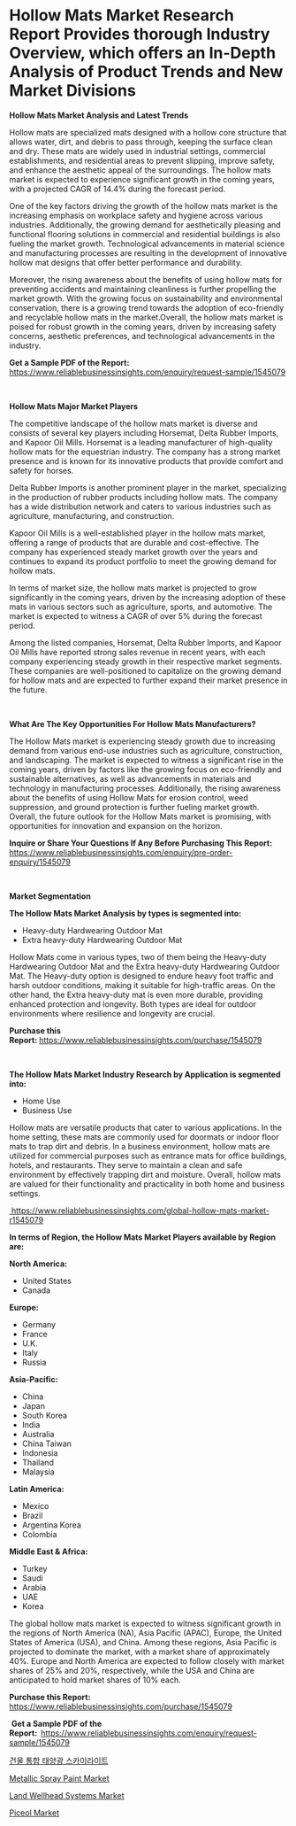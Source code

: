 <p><h1>Hollow Mats Market Research Report Provides thorough Industry Overview, which offers an In-Depth Analysis of Product Trends and New Market Divisions</h1></p><p><strong>Hollow Mats Market Analysis and Latest Trends</strong></p>
<p><p>Hollow mats are specialized mats designed with a hollow core structure that allows water, dirt, and debris to pass through, keeping the surface clean and dry. These mats are widely used in industrial settings, commercial establishments, and residential areas to prevent slipping, improve safety, and enhance the aesthetic appeal of the surroundings. The hollow mats market is expected to experience significant growth in the coming years, with a projected CAGR of 14.4% during the forecast period.</p><p>One of the key factors driving the growth of the hollow mats market is the increasing emphasis on workplace safety and hygiene across various industries. Additionally, the growing demand for aesthetically pleasing and functional flooring solutions in commercial and residential buildings is also fueling the market growth. Technological advancements in material science and manufacturing processes are resulting in the development of innovative hollow mat designs that offer better performance and durability.</p><p>Moreover, the rising awareness about the benefits of using hollow mats for preventing accidents and maintaining cleanliness is further propelling the market growth. With the growing focus on sustainability and environmental conservation, there is a growing trend towards the adoption of eco-friendly and recyclable hollow mats in the market.Overall, the hollow mats market is poised for robust growth in the coming years, driven by increasing safety concerns, aesthetic preferences, and technological advancements in the industry.</p></p>
<p><strong>Get a Sample PDF of the Report:&nbsp;</strong> <a href="https://www.reliablebusinessinsights.com/enquiry/request-sample/1545079">https://www.reliablebusinessinsights.com/enquiry/request-sample/1545079</a></p>
<p>&nbsp;</p>
<p><strong>Hollow Mats Major Market Players</strong></p>
<p><p>The competitive landscape of the hollow mats market is diverse and consists of several key players including Horsemat, Delta Rubber Imports, and Kapoor Oil Mills. Horsemat is a leading manufacturer of high-quality hollow mats for the equestrian industry. The company has a strong market presence and is known for its innovative products that provide comfort and safety for horses.</p><p>Delta Rubber Imports is another prominent player in the market, specializing in the production of rubber products including hollow mats. The company has a wide distribution network and caters to various industries such as agriculture, manufacturing, and construction.</p><p>Kapoor Oil Mills is a well-established player in the hollow mats market, offering a range of products that are durable and cost-effective. The company has experienced steady market growth over the years and continues to expand its product portfolio to meet the growing demand for hollow mats.</p><p>In terms of market size, the hollow mats market is projected to grow significantly in the coming years, driven by the increasing adoption of these mats in various sectors such as agriculture, sports, and automotive. The market is expected to witness a CAGR of over 5% during the forecast period.</p><p>Among the listed companies, Horsemat, Delta Rubber Imports, and Kapoor Oil Mills have reported strong sales revenue in recent years, with each company experiencing steady growth in their respective market segments. These companies are well-positioned to capitalize on the growing demand for hollow mats and are expected to further expand their market presence in the future.</p></p>
<p>&nbsp;</p>
<p><strong>What Are The Key Opportunities For Hollow Mats Manufacturers?</strong></p>
<p><p>The Hollow Mats market is experiencing steady growth due to increasing demand from various end-use industries such as agriculture, construction, and landscaping. The market is expected to witness a significant rise in the coming years, driven by factors like the growing focus on eco-friendly and sustainable alternatives, as well as advancements in materials and technology in manufacturing processes. Additionally, the rising awareness about the benefits of using Hollow Mats for erosion control, weed suppression, and ground protection is further fueling market growth. Overall, the future outlook for the Hollow Mats market is promising, with opportunities for innovation and expansion on the horizon.</p></p>
<p><strong>Inquire or Share Your Questions If Any Before Purchasing This Report:</strong> <a href="https://www.reliablebusinessinsights.com/enquiry/pre-order-enquiry/1545079">https://www.reliablebusinessinsights.com/enquiry/pre-order-enquiry/1545079</a></p>
<p>&nbsp;</p>
<p><strong>Market Segmentation</strong></p>
<p><strong>The Hollow Mats Market Analysis by types is segmented into:</strong></p>
<p><ul><li>Heavy-duty Hardwearing Outdoor Mat</li><li>Extra heavy-duty Hardwearing Outdoor Mat</li></ul></p>
<p><p>Hollow Mats come in various types, two of them being the Heavy-duty Hardwearing Outdoor Mat and the Extra heavy-duty Hardwearing Outdoor Mat. The Heavy-duty option is designed to endure heavy foot traffic and harsh outdoor conditions, making it suitable for high-traffic areas. On the other hand, the Extra heavy-duty mat is even more durable, providing enhanced protection and longevity. Both types are ideal for outdoor environments where resilience and longevity are crucial.</p></p>
<p><strong>Purchase this Report:&nbsp;</strong><a href="https://www.reliablebusinessinsights.com/purchase/1545079">https://www.reliablebusinessinsights.com/purchase/1545079</a></p>
<p>&nbsp;</p>
<p><strong>The Hollow Mats Market Industry Research by Application is segmented into:</strong></p>
<p><ul><li>Home Use</li><li>Business Use</li></ul></p>
<p><p>Hollow mats are versatile products that cater to various applications. In the home setting, these mats are commonly used for doormats or indoor floor mats to trap dirt and debris. In a business environment, hollow mats are utilized for commercial purposes such as entrance mats for office buildings, hotels, and restaurants. They serve to maintain a clean and safe environment by effectively trapping dirt and moisture. Overall, hollow mats are valued for their functionality and practicality in both home and business settings.</p></p>
<p><a href="https://www.reliablebusinessinsights.com/global-hollow-mats-market-r1545079">&nbsp;https://www.reliablebusinessinsights.com/global-hollow-mats-market-r1545079</a></p>
<p><strong>In terms of Region, the Hollow Mats Market Players available by Region are:</strong></p>
<p>
    <p> <strong> North America: </strong>
        <ul>
            <li>United States</li>
            <li>Canada</li>
        </ul>
        </p> 
    <p> <strong> Europe: </strong>
        <ul>
            <li>Germany</li>
            <li>France</li>
            <li>U.K.</li>
            <li>Italy</li>
            <li>Russia</li>
        </ul>
        </p> 
    <p> <strong> Asia-Pacific: </strong>
        <ul>
            <li>China</li>
            <li>Japan</li>
            <li>South Korea</li>
            <li>India</li>
            <li>Australia</li>
            <li>China Taiwan</li>
            <li>Indonesia</li>
            <li>Thailand</li>
            <li>Malaysia</li>
        </ul>
        </p> 
    <p> <strong> Latin America: </strong>
        <ul>
            <li>Mexico</li>
            <li>Brazil</li>
            <li>Argentina Korea</li>
            <li>Colombia</li>
        </ul>
        </p> 
    <p> <strong> Middle East & Africa: </strong>
        <ul>
            <li>Turkey</li>
            <li>Saudi</li>
            <li>Arabia</li>
            <li>UAE</li>
            <li>Korea</li>
        </ul>
    </p>
    </p>
<p><p>The global hollow mats market is expected to witness significant growth in the regions of North America (NA), Asia Pacific (APAC), Europe, the United States of America (USA), and China. Among these regions, Asia Pacific is projected to dominate the market, with a market share of approximately 40%. Europe and North America are expected to follow closely with market shares of 25% and 20%, respectively, while the USA and China are anticipated to hold market shares of 10% each.</p></p>
<p><strong>Purchase this Report: </strong><a href="https://www.reliablebusinessinsights.com/purchase/1545079">https://www.reliablebusinessinsights.com/purchase/1545079</a></p>
<p>&nbsp;<strong>Get a Sample PDF of the Report:&nbsp;&nbsp;</strong><a href="https://www.reliablebusinessinsights.com/enquiry/request-sample/1545079">https://www.reliablebusinessinsights.com/enquiry/request-sample/1545079</a></p>
<p><strong></strong></p>
<p><p><a href="https://github.com/laholand/Market-Research-Report-List-5/blob/main/686197510947.md">건물 통합 태양광 스카이라이트</a></p><p><a href="https://medium.com/@loganunn65756/deep-dive-into-the-metallic-spray-paint-market-itstrends-market-segmentation-and-competitive-9d37d9dc14b5">Metallic Spray Paint Market</a></p><p><a href="https://github.com/baileope6754/Market-Research-Report-List-1/blob/main/land-wellhead-systems-market.md">Land Wellhead Systems Market</a></p><p><a href="https://medium.com/@maryroseguilty/future-trends-in-global-piceol-market-market-insights-and-analysis-from-2024-to-2031-in-169-pages-dc6e562f11f9">Piceol Market</a></p></p>
